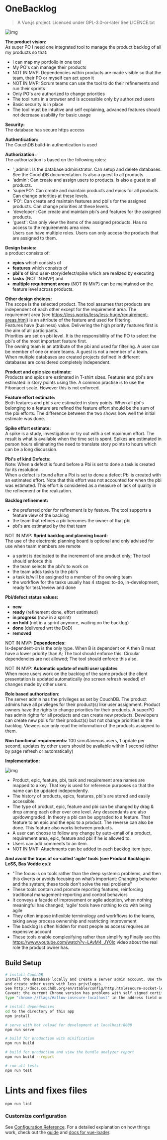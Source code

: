 # OneBacklog

> A Vue.js project. Licenced under GPL-3.0-or-later See LICENCE.txt

![img](https://github.com/ErikVerheul/OneBacklog/blob/master/src/assets/logo.png)

<b>The product vision:</b><br />
As super PO I need one integrated tool to manage the product backlog of all my products so that:
- I can map my portfolio in one tool
- My PO's can manage their products
- NOT IN MVP: Dependencies within products are made visible so that the team, their PO or myself can act upon it
- NOT IN MVP: Scrum teams can use the tool to do their refinements and run their sprints
- Only PO's are authorized to change priorities
- The tool runs in a browser and is accessible only by authorized users
- Basic security is in place
- The tool must be intuitive and self explaining, advanced features should not decrease usability for basic usage

<b>Security:</b><br />
The database has secure https access

<b>Authentication:</b><br />
The CouchDB build-in authentication is used

<b>Authorization :</b><br />
The authorization is based on the following roles:
- '_admin': Is the database administrator. Can setup and delete databases. See the CouchDB documentation. Is also a guest to all products.
- 'admin': Can create and assign users to products. Is also a guest to all products.
- 'superPO': Can create and maintain products and epics for all products. Can change priorities at these levels.
- 'PO': Can create and maintain features and pbi's for the assigned products. Can change priorities at these levels.
- 'developer': Can create and maintain pbi's and features for the assigned products.
- 'guest': Can only view the items of the assigned products. Has no access to the requirements area view.<br />
Users can have multiple roles. Users can only access the products that are assigned to them.

<b>Design basics:</b><br />
a product consists of:
- <b>epics</b> which consists of
- <b>features</b> which consists of
- <b>pbi's</b> of kind user-story/defect/spike which are realized by executing
- <b>tasks</b> (NOT IN MVP) and
- <b>multiple requirement areas</b> (NOT IN MVP) can be maintained on the feature level across products.

<b>Other design choices:</b><br />
The scope is the selected product. The tool assumes that products are independent of each other except for the requirement area. The requirement area (see https://less.works/less/less-huge/requirement-areas.html) is an attribute of the feature and used for filtering.<br />
Features have (business) value. Delivering the high priority features first is the aim of all participants.<br />
Priorities are set on pbi level. It is the responsibility of the PO to select the pbi's of the most important feature first.<br />
The owning team is an attribute of the pbi and used for filtering. A user can be member of one or more teams. A guest is not a member of a team.<br />
When multiple databases are created projects defined in different databases are considered completely independent.<br />

<b>Product and epic size estimate:</b><br />
Products and epics are estimated in T-shirt sizes.
Features and pbi's are estimated in story points using the. A common practise is to use the Fibonacci scale. However this is not enforced.

<b>Feature effort estimate:</b><br />
Both features and pbi's are estimated in story points. When all pbi's belonging to a feature are refined the feature effort should be the sum of the pbi efforts. The difference between the two shows how well the initial estimate was done.

<b>Spike effort estimate:</b><br />
A spike is a study, investigation or try out with a set maximum effort. The result is what is available when the time set is spent.
Spikes are estimated in person hours eliminating the need to translate story points to hours which can be a long discussion.

<b>Pbi's of kind Defects:</b><br />
Note: When a defect is found before a Pbi is set to done a task is created for its resolution.<br />
When a defect is found after a Pbi is set to done a defect Pbi is created with an estimated effort. Note that this effort was not accounted for when the pbi was estimated. This effort is considered as a measure of lack of quality in the refinement or the realization.

<b>Backlog refinement:</b>
- the preferred order for refinement is by feature. The tool supports a feature view of the backlog
- the team that refines a pbi becomes the owner of that pbi
- pbi's are estimated by the that team

NOT IN MVP: <b>Sprint backlog and planning board:</b><br />
The use of the electronic planning board is optional and only advised for use when team members are remote
- a sprint is dedicated to the increment of one product only; The tool should enforce this
- the team selects the pbi's to work on
- the team adds tasks to the pbi's
- a task is/will be assigned to a member of the owning team
- the workflow for the tasks usually has 4 stages: to-do, in-development, ready for test/review and done

<b>Pbi/defect status values:</b>
- <b>new</b>
- <b>ready</b> (refinement done, effort estimated)
- <b>in progress</b> (now in a sprint)
- <b>on hold</b> (not in a sprint anymore, waiting on the backlog)
- <b>done</b> (delivered wrt the DoD)
- <b>removed</b>

NOT IN MVP: <b>Dependencies:</b><br />
Is-dependent-on is the only type. When B is dependent on A then B must have a lower priority than A; The tool should enforce this.
Circular dependencies are not allowed; The tool should enforce this also.

NOT IN MVP: <b>Automatic update of multi user updates</b><br />
When more users work on the backlog of the same product the client presentation is updated automatically (no screen refresh needed) of changes made by other users.

<b>Role based authorization:</b><br />
The server admin has the privileges as set by CouchDB. The product admins have all privileges for their product(s) like user assignment. Product owners have the rights to change priorities for their products. A superPO has admin rights for all products and can create new products.
Developers can create new pbi's for their product(s) but not change priorities in the backlog.
Viewers can only read the information of the products assigned to them.

<b>Non functional requirements:</b>
100 simultaneous users, 1 update per second, updates by other users should be available within 1 second (either by page refresh or automatically)

<b>Implementation:</b>

![img](https://github.com/ErikVerheul/OneBacklog/blob/master/example-screen.png)

- Product, epic, feature, pbi, task and requirement area names are mapped to a key. That key is used for reference purposes so that the name can be updated independently.
- The history of products, epics, features, pbi's are stored and easily accessible. 
- The type of product, epic, feature and pbi can be changed by drag & drop among each other over one level. Any descendants are also up/downgraded. In theory a pbi can be upgraded to a feature. That feature to an epic and the epic to a product. The reverse can also be done. This feature also works between products.
- A user can choose to follow any change by auto-email of a product, requirement area, epic, feature and pbi if he is allowed to.
- Users can add comments to an item.
- NOT IN MVP: Attachments can be added to each backlog item type.

<b>And avoid the traps of so-called 'agile' tools (see Product Backlog in LeSS, Bas Vodde cs.):</b><br />

- "The focus is on tools rather than the deep systemic problems, and then this diverts or avoids focusing on what’s important: Changing behavior and the system; these tools don't solve the real problems"
- These tools contain and promote reporting features, reinforcing traditional management-reporting and control behaviors
- It conveys a façade of improvement or agile adoption, when nothing meaningful has changed; ‘agile’ tools have nothing to do with being agile
- They often impose inflexible terminology and workflows to the teams, taking away process ownership and restricting improvement
- The backlog is often hidden for most people as access requires an expensive account
- These tools enable complexifying rather than simplifying
Finally see this https://www.youtube.com/watch?v=LAvM4_JY0Ic video about the real role the product owner has.

## Build Setup

``` bash
# install CouchDB
Install the database locally and create a server admin account. Use these credentials to start this app
and create other users with less privileges.
See http://docs.couchdb.org/en/stable/config/http.html#secure-socket-level-options to install SSL
Caveat: the current Chrome version has problems with self signed certificates,
type "chrome://flags/#allow-insecure-localhost" in the address field or use Firefox instead.

# install dependencies
cd to the directory of this app
npm install

# serve with hot reload for development at localhost:8080
npm run serve

# build for production with minification
npm run build

# build for production and view the bundle analyzer report
npm run build --report

# run all tests
npm run test
```
# Lints and fixes files
```
npm run lint
```

### Customize configuration
See [Configuration Reference](https://cli.vuejs.org/config/).
For a detailed explanation on how things work, check out the [guide](http://vuejs-templates.github.io/webpack/) and [docs for vue-loader](http://vuejs.github.io/vue-loader).
